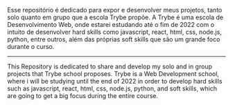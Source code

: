 Esse repositório é dedicado para expor e desenvolver meus projetos, tanto solo quanto em grupo que a escola Trybe propõe.
A Trybe é uma escola de Desenvolvimento Web, onde estarei estudando até o fim de 2022 com o intuito de desenvolver hard skills como javascript, react, html, css, node.js, python, entre outros, além das próprias soft skills que são um grande foco durante o curso.

------------------

This Repository is dedicated to share and develop my solo and in group projects that Trybe school proposes.
Trybe is a Web Development school, where i will be studying until the end of 2022 in order to develop hard skills such as javascript, react, html, css, node.js, python, and soft skills, which are going to get a big focus during the entire course.
